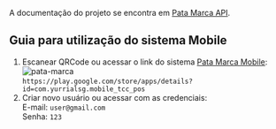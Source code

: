 A documentação do projeto se encontra em [Pata Marca API](https://gitlab.com/senac_pos-tcc_desenvolvimento-web-mobile-2019/projeto_tcc-7/pata-marca-api).

## Guia para utilização do sistema Mobile

1.  Escanear QRCode ou acessar o link do sistema [Pata Marca Mobile](https://play.google.com/store/apps/details?id=com.yurrialsg.mobile_tcc_pos): <br />
    ![pata-marca](/uploads/80ab1c3946c994c34776e01cb6646514/pata-marca.png) <br />
    `https://play.google.com/store/apps/details?id=com.yurrialsg.mobile_tcc_pos`
2.  Criar novo usuário ou acessar com as credenciais: <br />
    E-mail: `user@gmail.com` <br />
    Senha: `123`